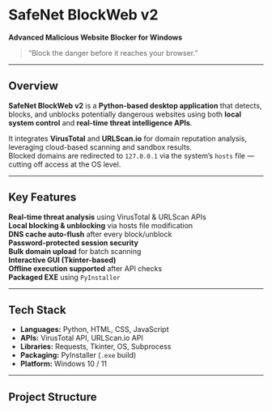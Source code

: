# SafeNet BlockWeb v2  
**Advanced Malicious Website Blocker for Windows**

> “Block the danger before it reaches your browser.”

---

## Overview
**SafeNet BlockWeb v2** is a **Python-based desktop application** that detects, blocks, and unblocks potentially dangerous websites using both **local system control** and **real-time threat intelligence APIs**.

It integrates **VirusTotal** and **URLScan.io** for domain reputation analysis, leveraging cloud-based scanning and sandbox results.  
Blocked domains are redirected to `127.0.0.1` via the system’s `hosts` file — cutting off access at the OS level.

---

## Key Features
**Real-time threat analysis** using VirusTotal & URLScan APIs  
**Local blocking & unblocking** via hosts file modification  
**DNS cache auto-flush** after every block/unblock  
**Password-protected session security**  
**Bulk domain upload** for batch scanning  
**Interactive GUI (Tkinter-based)**  
**Offline execution supported** after API checks  
**Packaged EXE** using `PyInstaller`  

---

## Tech Stack
- **Languages:** Python, HTML, CSS, JavaScript  
- **APIs:** VirusTotal API, URLScan.io API  
- **Libraries:** Requests, Tkinter, OS, Subprocess  
- **Packaging:** PyInstaller (`.exe` build)  
- **Platform:** Windows 10 / 11  

---

## Project Structure
